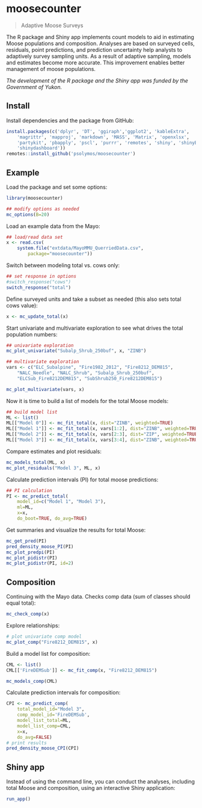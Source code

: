 # moosecounter

> Adaptive Moose Surveys

The R package and Shiny app
implements count models to aid in estimating Moose populations
and composition. Analyses are based on surveyed cells,
residuals, point predictions, and prediction uncertainty
help analysts to adaptively survey sampling units.
As a result of adaptive sampling, models and estimates
become more accurate. This improvement enables
better management of moose populations.

_The development of the R package and the Shiny app was funded
by the Government of Yukon._

## Install

Install dependencies and the package from GitHub:

```R
install.packages(c('dplyr', 'DT', 'ggiraph','ggplot2', 'kableExtra',
    'magrittr', 'mapproj', 'markdown', 'MASS', 'Matrix', 'openxlsx',
    'partykit', 'pbapply', 'pscl', 'purrr', 'remotes', 'shiny', 'shinyBS',
    'shinydashboard'))
remotes::install_github('psolymos/moosecounter')
```

## Example

Load the package and set some options:

```R
library(moosecounter)

## modify options as needed
mc_options(B=20)
```

Load an example data from the Mayo:

```R
## load/read data set
x <- read.csv(
    system.file("extdata/MayoMMU_QuerriedData.csv", 
        package="moosecounter"))
```

Switch between modeling total vs. cows only:

```R
## set response in options
#switch_response("cows")
switch_response("total")
```

Define surveyed units and take a subset as needed
(this also sets total cows value):

```R
x <- mc_update_total(x)
```

Start univariate and multivariate exploration to see what drives
the total population numbers:

```R
## univariate exploration
mc_plot_univariate("Subalp_Shrub_250buf", x, "ZINB")

## multivariate exploration
vars <- c("ELC_Subalpine", "Fire1982_2012", "Fire8212_DEM815",
    "NALC_Needle", "NALC_Shrub", "Subalp_Shrub_250buf",
    "ELCSub_Fire8212DEM815", "SubShrub250_Fire8212DEM815")

mc_plot_multivariate(vars, x)
```

Now it is time to build a list of models for the total Moose models:

```R
## build model list
ML <- list()
ML[["Model 0"]] <- mc_fit_total(x, dist="ZINB", weighted=TRUE)
ML[["Model 1"]] <- mc_fit_total(x, vars[1:2], dist="ZINB", weighted=TRUE)
ML[["Model 2"]] <- mc_fit_total(x, vars[2:3], dist="ZIP", weighted=TRUE)
ML[["Model 3"]] <- mc_fit_total(x, vars[3:4], dist="ZINB", weighted=TRUE)
```

Compare estimates and plot residuals:

```R
mc_models_total(ML, x)
mc_plot_residuals("Model 3", ML, x)
```

Calculate prediction intervals (PI) for total moose predictions:

```R
## PI calculation
PI <- mc_predict_total(
    model_id=c("Model 1", "Model 3"),
    ml=ML,
    x=x,
    do_boot=TRUE, do_avg=TRUE)
```

Get summaries and visualize the results for total Moose:

```R
mc_get_pred(PI)
pred_density_moose_PI(PI)
mc_plot_predpi(PI)
mc_plot_pidistr(PI)
mc_plot_pidistr(PI, id=2)
```

## Composition

Continuing with the Mayo data.
Checks comp data (sum of classes should equal total):

```R
mc_check_comp(x)
```

Explore relationships:

```R
# plot univariate comp model
mc_plot_comp("Fire8212_DEM815", x)
```

Build a model list for composition:

```R
CML <- list()
CML[['FireDEMSub']] <- mc_fit_comp(x, "Fire8212_DEM815")

mc_models_comp(CML)
```

Calculate prediction intervals for composition:

```R
CPI <- mc_predict_comp(
    total_model_id="Model 3",
    comp_model_id='FireDEMSub',
    model_list_total=ML,
    model_list_comp=CML,
    x=x,
    do_avg=FALSE)
# print results
pred_density_moose_CPI(CPI)
```

## Shiny app

Instead of using the command line, you can conduct the analyses,
including total Moose and composition, using an interactive
Shiny application:

```R
run_app()
```
